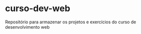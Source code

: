 # curso-dev-web
Repositório para armazenar os projetos e exercícios do curso de desenvolvimento web
